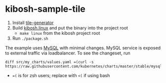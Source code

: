 # kibosh-sample-tile

1. Install [tile-generator](https://github.com/cf-platform-eng/tile-generator/)
1. Build [kibosh.linux](https://github.com/cf-platform-eng/kibosh) and put the binary into the project root
    - `make linux` from the kibosh project root
1. Run `./package.sh`

The example uses [MySQL](https://github.com/kubernetes/charts/tree/master/stable/mysql) with minimal changes. MySQL service is exposed to external traffic via loadbalancer. To see the changeset,
run
```
diff src/my_charts/values.yaml =(curl -s https://raw.githubusercontent.com/kubernetes/charts/master/stable/mysql/values.yaml)
```
* `=(` is for zsh users; replace with `<(` if using bash
